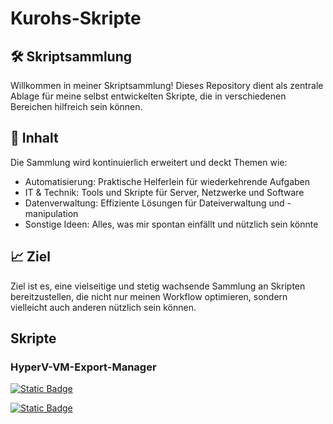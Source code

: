 
# Kurohs-Skripte

## 🛠️ Skriptsammlung

Willkommen in meiner Skriptsammlung! Dieses Repository dient als zentrale Ablage für meine selbst entwickelten Skripte, die in verschiedenen Bereichen hilfreich sein können.

## 🌟 Inhalt

Die Sammlung wird kontinuierlich erweitert und deckt Themen wie:

- Automatisierung: Praktische Helferlein für wiederkehrende Aufgaben
- IT & Technik: Tools und Skripte für Server, Netzwerke und Software
- Datenverwaltung: Effiziente Lösungen für Dateiverwaltung und -manipulation
- Sonstige Ideen: Alles, was mir spontan einfällt und nützlich sein könnte

## 📈 Ziel

Ziel ist es, eine vielseitige und stetig wachsende Sammlung an Skripten bereitzustellen, die nicht nur meinen Workflow optimieren, sondern vielleicht auch anderen nützlich sein können.
## Skripte
### HyperV-VM-Export-Manager

<a href="https://github.com/KurohKusanagi/Kurohs-Skripte/releases/download/v1.0.0/HyperV-VM-Export-Manager.ps1"><img alt="Static Badge" src="https://img.shields.io/badge/Link-Download-yellow"></a>

<a href="https://github.com/KurohKusanagi/Kurohs-Skripte/blob/main/README_HyperV-VM-Export-Manager.md"><img alt="Static Badge" src="https://img.shields.io/badge/Link-README-blue"></a>


